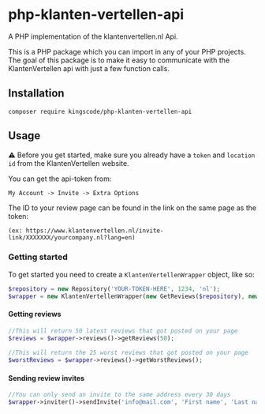 # php-klanten-vertellen-api
A PHP implementation of the klantenvertellen.nl Api.

This is a PHP package which you can import in any of your PHP projects. 
The goal of this package is to make it easy to communicate with the KlantenVertellen api with just a few function calls.

## Installation

```text
composer require kingscode/php-klanten-vertellen-api
```

## Usage

:warning: Before you get started, make sure you already have a `token` and `location id` from the 
KlantenVertellen website.


You can get the api-token from: 

`My Account -> Invite -> Extra Options`

The ID to your review page can be found in the link on the same page as the token:

`(ex: https://www.klantenvertellen.nl/invite-link/XXXXXXX/yourcompany.nl?lang=en)`
 

### Getting started

To get started you need to create a `KlantenVertellenWrapper` object, like so:
```php
$repository = new Repository('YOUR-TOKEN-HERE', 1234, 'nl');
$wrapper = new KlantenVertellenWrapper(new GetReviews($repository), new ReviewInvite($repository));
```

#### Getting reviews
```php
//This will return 50 latest reviews that got posted on your page
$reviews = $wrapper->reviews()->getReviews(50);
   
//This will return the 25 worst reviews that got posted on your page
$worstReviews = $wrapper->reviews()->getWorstReviews();
```

#### Sending review invites
```php
//You can only send an invite to the same address every 30 days
$wrapper->inviter()->sendInvite('info@mail.com', 'First name', 'Last name');
```